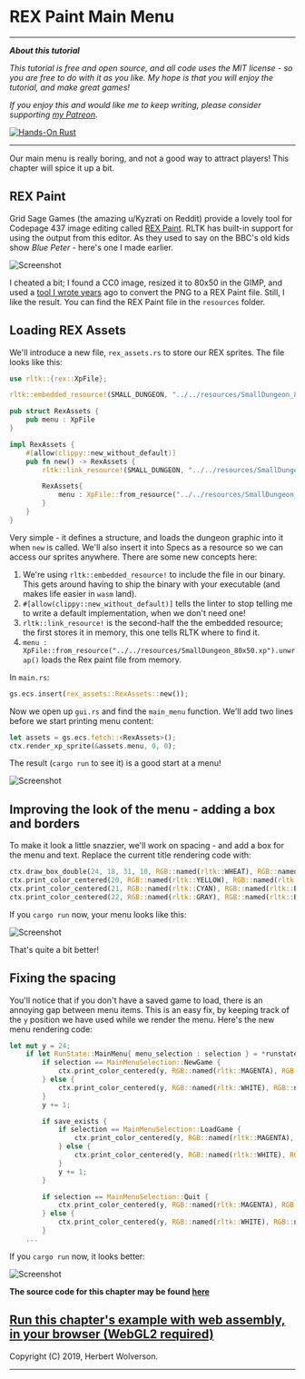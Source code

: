 # REX Paint Main Menu

---

***About this tutorial***

*This tutorial is free and open source, and all code uses the MIT license - so you are free to do with it as you like. My hope is that you will enjoy the tutorial, and make great games!*

*If you enjoy this and would like me to keep writing, please consider supporting [my Patreon](https://www.patreon.com/blackfuture).*

[![Hands-On Rust](./beta-webBanner.jpg)](https://pragprog.com/titles/hwrust/hands-on-rust/)

---

Our main menu is really boring, and not a good way to attract players! This chapter will spice it up a bit.

## REX Paint

Grid Sage Games (the amazing u/Kyzrati on Reddit) provide a lovely tool for Codepage 437 image editing called [REX Paint](https://www.gridsagegames.com/rexpaint/index.html). RLTK has built-in support for using the output from this editor. As they used to say on the BBC's old kids show *Blue Peter* - here's one I made earlier.

![Screenshot](./c21-s1.jpg)

I cheated a bit; I found a CC0 image, resized it to 80x50 in the GIMP, and used a [tool I wrote years](https://github.com/thebracket/png2rex) ago to convert the PNG to a REX Paint file. Still, I like the result. You can find the REX Paint file in the `resources` folder.

## Loading REX Assets

We'll introduce a new file, `rex_assets.rs` to store our REX sprites. The file looks like this:

```rust
use rltk::{rex::XpFile};

rltk::embedded_resource!(SMALL_DUNGEON, "../../resources/SmallDungeon_80x50.xp");

pub struct RexAssets {
    pub menu : XpFile
}

impl RexAssets {
    #[allow(clippy::new_without_default)]
    pub fn new() -> RexAssets {
        rltk::link_resource!(SMALL_DUNGEON, "../../resources/SmallDungeon_80x50.xp");

        RexAssets{
            menu : XpFile::from_resource("../../resources/SmallDungeon_80x50.xp").unwrap()
        }
    }
}
```

Very simple - it defines a structure, and loads the dungeon graphic into it when `new` is called. We'll also insert it into Specs as a resource so we can access our sprites anywhere. There are some new concepts here:

1. We're using `rltk::embedded_resource!` to include the file in our binary. This gets around having to ship the binary with your executable (and makes life easier in `wasm` land).
2. `#[allow(clippy::new_without_default)]` tells the linter to stop telling me to write a default implementation, when we don't need one!
3. `rltk::link_resource!` is the second-half the the embedded resource; the first stores it in memory, this one tells RLTK where to find it.
4. `menu : XpFile::from_resource("../../resources/SmallDungeon_80x50.xp").unwrap()` loads the Rex paint file from memory.

In `main.rs`:

```rust
gs.ecs.insert(rex_assets::RexAssets::new());
```

Now we open up `gui.rs` and find the `main_menu` function. We'll add two lines before we start printing menu content:

```rust
let assets = gs.ecs.fetch::<RexAssets>();
ctx.render_xp_sprite(&assets.menu, 0, 0);
```

The result (`cargo run` to see it) is a good start at a menu!

![Screenshot](./c21-s2.jpg)

## Improving the look of the menu - adding a box and borders

To make it look a little snazzier, we'll work on spacing - and add a box for the menu and text. Replace the current title rendering code with:

```rust
ctx.draw_box_double(24, 18, 31, 10, RGB::named(rltk::WHEAT), RGB::named(rltk::BLACK));
ctx.print_color_centered(20, RGB::named(rltk::YELLOW), RGB::named(rltk::BLACK), "Rust Roguelike Tutorial");
ctx.print_color_centered(21, RGB::named(rltk::CYAN), RGB::named(rltk::BLACK), "by Herbert Wolverson");
ctx.print_color_centered(22, RGB::named(rltk::GRAY), RGB::named(rltk::BLACK), "Use Up/Down Arrows and Enter");
```

If you `cargo run` now, your menu looks like this:

![Screenshot](./c21-s3.jpg)

That's quite a bit better!

## Fixing the spacing

You'll notice that if you don't have a saved game to load, there is an annoying gap between menu items. This is an easy fix, by keeping track of the `y` position we have used while we render the menu. Here's the new menu rendering code:

```rust
let mut y = 24;
    if let RunState::MainMenu{ menu_selection : selection } = *runstate {
        if selection == MainMenuSelection::NewGame {
            ctx.print_color_centered(y, RGB::named(rltk::MAGENTA), RGB::named(rltk::BLACK), "Begin New Game");
        } else {
            ctx.print_color_centered(y, RGB::named(rltk::WHITE), RGB::named(rltk::BLACK), "Begin New Game");
        }
        y += 1;

        if save_exists {
            if selection == MainMenuSelection::LoadGame {
                ctx.print_color_centered(y, RGB::named(rltk::MAGENTA), RGB::named(rltk::BLACK), "Load Game");
            } else {
                ctx.print_color_centered(y, RGB::named(rltk::WHITE), RGB::named(rltk::BLACK), "Load Game");
            }
            y += 1;
        }

        if selection == MainMenuSelection::Quit {
            ctx.print_color_centered(y, RGB::named(rltk::MAGENTA), RGB::named(rltk::BLACK), "Quit");
        } else {
            ctx.print_color_centered(y, RGB::named(rltk::WHITE), RGB::named(rltk::BLACK), "Quit");
        }
    ...
```

If you `cargo run` now, it looks better:

![Screenshot](./c21-s4.jpg)

**The source code for this chapter may be found [here](https://github.com/thebracket/rustrogueliketutorial/tree/master/chapter-21-rexmenu)**


[Run this chapter's example with web assembly, in your browser (WebGL2 required)](https://bfnightly.bracketproductions.com/rustbook/wasm/chapter-21-rexmenu/)
---

Copyright (C) 2019, Herbert Wolverson.

---